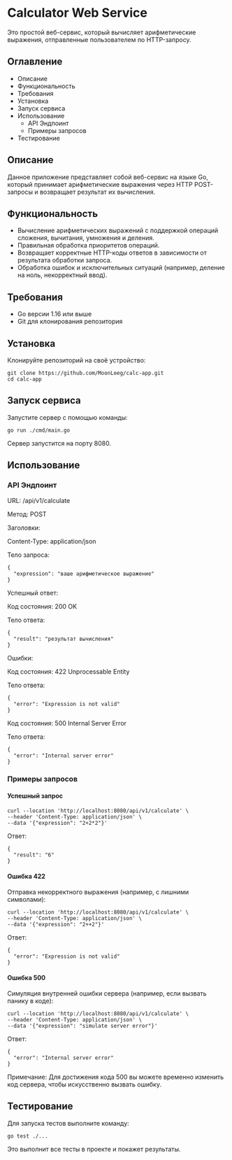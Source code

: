 # Calculator Web Service

Это простой веб-сервис, который вычисляет арифметические выражения, отправленные пользователем по HTTP-запросу.

## Оглавление

- Описание
- Функциональность
- Требования
- Установка
- Запуск сервиса
- Использование
  - API Эндпоинт
  - Примеры запросов
- Тестирование

## Описание

Данное приложение представляет собой веб-сервис на языке Go, который принимает арифметические выражения через HTTP POST-запросы и возвращает результат их вычисления.

## Функциональность

- Вычисление арифметических выражений с поддержкой операций сложения, вычитания, умножения и деления.
- Правильная обработка приоритетов операций.
- Возвращает корректные HTTP-коды ответов в зависимости от результата обработки запроса.
- Обработка ошибок и исключительных ситуаций (например, деление на ноль, некорректный ввод).

## Требования

- Go версии 1.16 или выше
- Git для клонирования репозитория

## Установка

Клонируйте репозиторий на своё устройство:
```
git clone https://github.com/MoonLeeg/calc-app.git
cd calc-app
```

## Запуск сервиса

Запустите сервер с помощью команды:
```
go run ./cmd/main.go
```

Сервер запустится на порту 8080.

## Использование

### API Эндпоинт

URL: /api/v1/calculate

Метод: POST

Заголовки:

Content-Type: application/json


Тело запроса:
```
{
  "expression": "ваше арифметическое выражение"
}
```

Успешный ответ:

Код состояния: 200 OK

Тело ответа:
```
{
  "result": "результат вычисления"
}
```

Ошибки:

Код состояния: 422 Unprocessable Entity

Тело ответа:
```
{
  "error": "Expression is not valid"
}
```

Код состояния: 500 Internal Server Error

Тело ответа:
```
{
  "error": "Internal server error"
}
```

### Примеры запросов

#### Успешный запрос
```
curl --location 'http://localhost:8080/api/v1/calculate' \
--header 'Content-Type: application/json' \
--data '{"expression": "2+2*2"}'
```

Ответ:
```
{
  "result": "6"
}
```

#### Ошибка 422

Отправка некорректного выражения (например, с лишними символами):
```
curl --location 'http://localhost:8080/api/v1/calculate' \
--header 'Content-Type: application/json' \
--data '{"expression": "2++2"}'
```

Ответ:
```
{
  "error": "Expression is not valid"
}
```

#### Ошибка 500

Симуляция внутренней ошибки сервера (например, если вызвать панику в коде):
```
curl --location 'http://localhost:8080/api/v1/calculate' \
--header 'Content-Type: application/json' \
--data '{"expression": "simulate server error"}'
```

Ответ:
```
{
  "error": "Internal server error"
}
```

Примечание: Для достижения кода 500 вы можете временно изменить код сервера, чтобы искусственно вызвать ошибку.

## Тестирование

Для запуска тестов выполните команду:
```
go test ./...
```

Это выполнит все тесты в проекте и покажет результаты.
